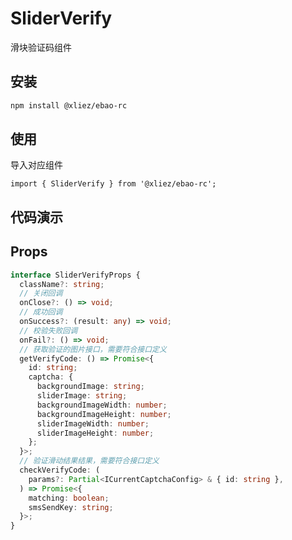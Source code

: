 # SliderVerify

滑块验证码组件

## 安装

```bash
npm install @xliez/ebao-rc
```

## 使用

导入对应组件

```tsx | pure
import { SliderVerify } from '@xliez/ebao-rc';
```

## 代码演示

<code src="./demo.tsx"></code>

## Props

```typescript
interface SliderVerifyProps {
  className?: string;
  // 关闭回调
  onClose?: () => void;
  // 成功回调
  onSuccess?: (result: any) => void;
  // 校验失败回调
  onFail?: () => void;
  // 获取验证的图片接口，需要符合接口定义
  getVerifyCode: () => Promise<{
    id: string;
    captcha: {
      backgroundImage: string;
      sliderImage: string;
      backgroundImageWidth: number;
      backgroundImageHeight: number;
      sliderImageWidth: number;
      sliderImageHeight: number;
    };
  }>;
  // 验证滑动结果结果，需要符合接口定义
  checkVerifyCode: (
    params?: Partial<ICurrentCaptchaConfig> & { id: string },
  ) => Promise<{
    matching: boolean;
    smsSendKey: string;
  }>;
}
```
